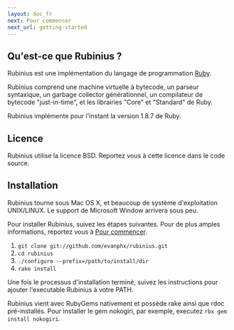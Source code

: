 ```yaml
---
layout: doc_fr
next: Pour commencer
next_url: getting-started
---
```


## Qu'est-ce que Rubinius ?

Rubinius est une implémentation du langage de programmation 
[Ruby](http://ruby-lang.org).

Rubinius comprend une machine virtuelle à bytecode, un parseur syntaxique,
un garbage collector générationnel, un compilateur de bytecode "just-in-time",
et les librairies "Core" et "Standard" de Ruby.

Rubinius implémente pour l'instant la version 1.8.7 de Ruby.

## Licence

Rubinius utilise la licence BSD. Reportez vous à cette licence dans le code source.

## Installation

Rubinius tourne sous Mac OS X, et beaucoup de système d'exploitation UNIX/LINUX.
Le support de Microsoft Window arrivera sous peu.

Pour installer Rubinius, suivez les étapes suivantes. Pour de plus amples 
informations, reportez vous à [Pour commencer](/doc/fr/getting-started/).


1. `git clone git://github.com/evanphx/rubinius.git`
1. `cd rubinius`
1. `./configure --prefix=/path/to/install/dir`
1. `rake install`

Une fois le processus d'installation terminé, suivez les instructions pour 
ajouter l'executable Rubinius à votre PATH.

Rubinius vient avec RubyGems nativement et possède rake ainsi que rdoc pré-installés.
Pour installer le gem nokogiri, par exemple, executez `rbx gem install
nokogiri`.
